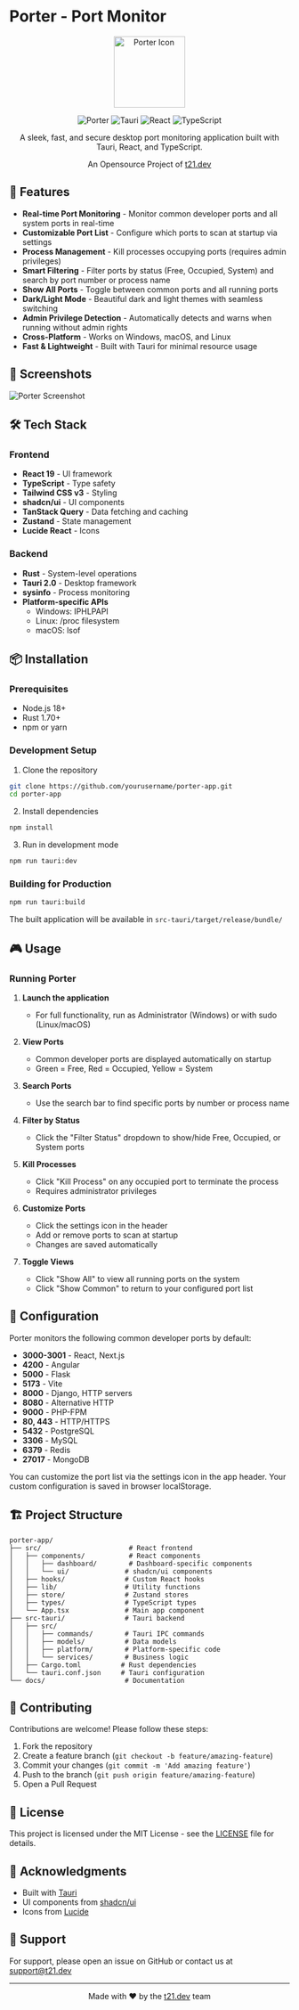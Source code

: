 # Porter - Port Monitor

<div align="center">

<img src="./icon.png" alt="Porter Icon" width="128" height="128" />

![Porter](https://img.shields.io/badge/Porter-Port%20Monitor-blue)
![Tauri](https://img.shields.io/badge/Tauri-2.0-24c8db)
![React](https://img.shields.io/badge/React-19-61dafb)
![TypeScript](https://img.shields.io/badge/TypeScript-5-3178c6)

A sleek, fast, and secure desktop port monitoring application built with Tauri, React, and TypeScript.

An Opensource Project of [t21.dev](https://t21.dev)

</div>

## 🚀 Features

- **Real-time Port Monitoring** - Monitor common developer ports and all system ports in real-time
- **Customizable Port List** - Configure which ports to scan at startup via settings
- **Process Management** - Kill processes occupying ports (requires admin privileges)
- **Smart Filtering** - Filter ports by status (Free, Occupied, System) and search by port number or process name
- **Show All Ports** - Toggle between common ports and all running ports
- **Dark/Light Mode** - Beautiful dark and light themes with seamless switching
- **Admin Privilege Detection** - Automatically detects and warns when running without admin rights
- **Cross-Platform** - Works on Windows, macOS, and Linux
- **Fast & Lightweight** - Built with Tauri for minimal resource usage

## 📸 Screenshots

![Porter Screenshot](./screenshot.png)

## 🛠️ Tech Stack

### Frontend
- **React 19** - UI framework
- **TypeScript** - Type safety
- **Tailwind CSS v3** - Styling
- **shadcn/ui** - UI components
- **TanStack Query** - Data fetching and caching
- **Zustand** - State management
- **Lucide React** - Icons

### Backend
- **Rust** - System-level operations
- **Tauri 2.0** - Desktop framework
- **sysinfo** - Process monitoring
- **Platform-specific APIs**
  - Windows: IPHLPAPI
  - Linux: /proc filesystem
  - macOS: lsof

## 📦 Installation

### Prerequisites
- Node.js 18+
- Rust 1.70+
- npm or yarn

### Development Setup

1. Clone the repository
```bash
git clone https://github.com/yourusername/porter-app.git
cd porter-app
```

2. Install dependencies
```bash
npm install
```

3. Run in development mode
```bash
npm run tauri:dev
```

### Building for Production

```bash
npm run tauri:build
```

The built application will be available in `src-tauri/target/release/bundle/`

## 🎮 Usage

### Running Porter

1. **Launch the application**
   - For full functionality, run as Administrator (Windows) or with sudo (Linux/macOS)

2. **View Ports**
   - Common developer ports are displayed automatically on startup
   - Green = Free, Red = Occupied, Yellow = System

3. **Search Ports**
   - Use the search bar to find specific ports by number or process name

4. **Filter by Status**
   - Click the "Filter Status" dropdown to show/hide Free, Occupied, or System ports

5. **Kill Processes**
   - Click "Kill Process" on any occupied port to terminate the process
   - Requires administrator privileges

6. **Customize Ports**
   - Click the settings icon in the header
   - Add or remove ports to scan at startup
   - Changes are saved automatically

7. **Toggle Views**
   - Click "Show All" to view all running ports on the system
   - Click "Show Common" to return to your configured port list

## 🔧 Configuration

Porter monitors the following common developer ports by default:

- **3000-3001** - React, Next.js
- **4200** - Angular
- **5000** - Flask
- **5173** - Vite
- **8000** - Django, HTTP servers
- **8080** - Alternative HTTP
- **9000** - PHP-FPM
- **80, 443** - HTTP/HTTPS
- **5432** - PostgreSQL
- **3306** - MySQL
- **6379** - Redis
- **27017** - MongoDB

You can customize the port list via the settings icon in the app header. Your custom configuration is saved in browser localStorage.

## 🏗️ Project Structure

```
porter-app/
├── src/                      # React frontend
│   ├── components/           # React components
│   │   ├── dashboard/        # Dashboard-specific components
│   │   └── ui/              # shadcn/ui components
│   ├── hooks/               # Custom React hooks
│   ├── lib/                 # Utility functions
│   ├── store/               # Zustand stores
│   ├── types/               # TypeScript types
│   └── App.tsx              # Main app component
├── src-tauri/               # Tauri backend
│   ├── src/
│   │   ├── commands/        # Tauri IPC commands
│   │   ├── models/          # Data models
│   │   ├── platform/        # Platform-specific code
│   │   └── services/        # Business logic
│   ├── Cargo.toml          # Rust dependencies
│   └── tauri.conf.json     # Tauri configuration
└── docs/                    # Documentation
```

## 🤝 Contributing

Contributions are welcome! Please follow these steps:

1. Fork the repository
2. Create a feature branch (`git checkout -b feature/amazing-feature`)
3. Commit your changes (`git commit -m 'Add amazing feature'`)
4. Push to the branch (`git push origin feature/amazing-feature`)
5. Open a Pull Request

## 📝 License

This project is licensed under the MIT License - see the [LICENSE](LICENSE) file for details.

## 🙏 Acknowledgments

- Built with [Tauri](https://tauri.app/)
- UI components from [shadcn/ui](https://ui.shadcn.com/)
- Icons from [Lucide](https://lucide.dev/)

## 📧 Support

For support, please open an issue on GitHub or contact us at support@t21.dev

---

<div align="center">

Made with ❤️ by the [t21.dev](https://t21.dev) team

</div>
